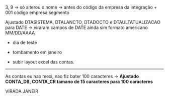 3, 9 -> só alterou o nome
     -> antes do código da empresa da integração + 001 código empresa segmento

Ajustado DTASISTEMA, DTALANCTO, DTADOCTO e DTAULTATUALIZACAO para DATE -> viraram campos de DATE
ainda sim formato americano MM/DD/AAAA

+ dia de teste

+ tombamento em janeiro

+ subir layout excel das contas.

---


As contas eu nao mexi, nao fiz bater 100 caracteres → **Ajustado CONTA_DB, CONTA_CR tamano de 15 caracteres para 100 caracteres**


VIRADA JANEIR